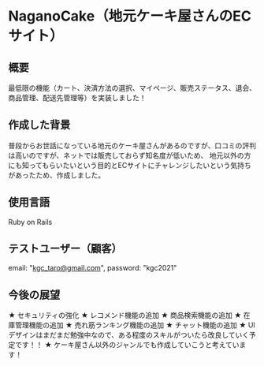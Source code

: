 # NaganoCake（地元ケーキ屋さんのECサイト）
## 概要
最低限の機能（カート、決済方法の選択、マイページ、販売ステータス、退会、商品管理、配送先管理等）を実装しました！

## 作成した背景
普段からお世話になっている地元のケーキ屋さんがあるのですが、口コミの評判は高いのですが、ネットでは販売しておらず知名度が低いため、
地元以外の方にも知ってもらいたいという目的とECサイトにチャレンジしたいという気持ちがあったため、作成しました。

## 使用言語
Ruby on Rails

## テストユーザー（顧客）
email: "kgc_taro@gmail.com",
password: "kgc2021"

## 今後の展望
★ セキュリティの強化
★ レコメンド機能の追加
★ 商品検索機能の追加
★ 在庫管理機能の追加
★ 売れ筋ランキング機能の追加
★ チャット機能の追加
★ UIデザインはまだまだ勉強中なので、ある程度のスキルがついたら改良していく予定です！！
★ ケーキ屋さん以外のジャンルでも作成していこうと考えています！